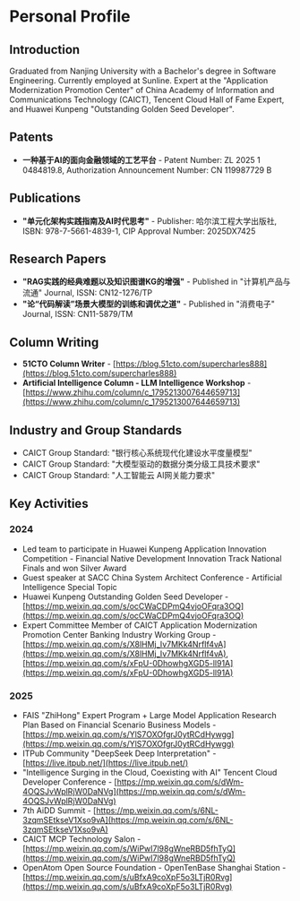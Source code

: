 # Personal Profile

## Introduction
Graduated from Nanjing University with a Bachelor's degree in Software Engineering. Currently employed at Sunline. Expert at the "Application Modernization Promotion Center" of China Academy of Information and Communications Technology (CAICT), Tencent Cloud Hall of Fame Expert, and Huawei Kunpeng "Outstanding Golden Seed Developer".

## Patents
- **一种基于AI的面向金融领域的工艺平台** - Patent Number: ZL 2025 1 0484819.8, Authorization Announcement Number: CN 119987729 B

## Publications
- **"单元化架构实践指南及AI时代思考"** - Publisher: 哈尔滨工程大学出版社, ISBN: 978-7-5661-4839-1, CIP Approval Number: 2025DX7425

## Research Papers
- **"RAG实践的经典难题以及知识图谱KG的增强"** - Published in "计算机产品与流通" Journal, ISSN: CN12-1276/TP
- **"论“代码解读”场景大模型的训练和调优之道"** - Published in "消费电子" Journal, ISSN: CN11-5879/TM

## Column Writing
- **51CTO Column Writer** - [https://blog.51cto.com/supercharles888](https://blog.51cto.com/supercharles888)
- **Artificial Intelligence Column - LLM Intelligence Workshop** - [https://www.zhihu.com/column/c_1795213007644659713](https://www.zhihu.com/column/c_1795213007644659713)

## Industry and Group Standards
- CAICT Group Standard: "银行核心系统现代化建设水平度量模型"
- CAICT Group Standard: "大模型驱动的数据分类分级工具技术要求"
- CAICT Group Standard: "人工智能云 AI网关能力要求"

## Key Activities

### 2024
- Led team to participate in Huawei Kunpeng Application Innovation Competition - Financial Native Development Innovation Track National Finals and won Silver Award
- Guest speaker at SACC China System Architect Conference - Artificial Intelligence Special Topic
- Huawei Kunpeng Outstanding Golden Seed Developer - [https://mp.weixin.qq.com/s/ocCWaCDPmQ4vjoOFqra3OQ](https://mp.weixin.qq.com/s/ocCWaCDPmQ4vjoOFqra3OQ)
- Expert Committee Member of CAICT Application Modernization Promotion Center Banking Industry Working Group - [https://mp.weixin.qq.com/s/X8lHMj_Iv7MKk4NrfIf4vA](https://mp.weixin.qq.com/s/X8lHMj_Iv7MKk4NrfIf4vA), [https://mp.weixin.qq.com/s/xFpU-0DhowhgXGD5-ll91A](https://mp.weixin.qq.com/s/xFpU-0DhowhgXGD5-ll91A)

### 2025
- FAIS "ZhiHong" Expert Program + Large Model Application Research Plan Based on Financial Scenario Business Models - [https://mp.weixin.qq.com/s/YlS7OXOfgrJ0ytRCdHywgg](https://mp.weixin.qq.com/s/YlS7OXOfgrJ0ytRCdHywgg)
- ITPub Community "DeepSeek Deep Interpretation" - [https://live.itpub.net/](https://live.itpub.net/)
- "Intelligence Surging in the Cloud, Coexisting with AI" Tencent Cloud Developer Conference - [https://mp.weixin.qq.com/s/dWm-4OQSJvWplRjW0DaNVg](https://mp.weixin.qq.com/s/dWm-4OQSJvWplRjW0DaNVg)
- 7th AiDD Summit - [https://mp.weixin.qq.com/s/6NL-3zqmSEtkseV1Xso9vA](https://mp.weixin.qq.com/s/6NL-3zqmSEtkseV1Xso9vA)
- CAICT MCP Technology Salon - [https://mp.weixin.qq.com/s/WiPwI7l98gWneRBD5fhTyQ](https://mp.weixin.qq.com/s/WiPwI7l98gWneRBD5fhTyQ)
- OpenAtom Open Source Foundation - OpenTenBase Shanghai Station - [https://mp.weixin.qq.com/s/uBfxA9coXpF5o3LTjR0Rvg](https://mp.weixin.qq.com/s/uBfxA9coXpF5o3LTjR0Rvg)
